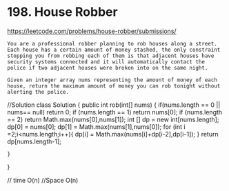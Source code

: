 # 198. House Robber
https://leetcode.com/problems/house-robber/submissions/

``` PS
You are a professional robber planning to rob houses along a street. Each house has a certain amount of money stashed, the only constraint stopping you from robbing each of them is that adjacent houses have security systems connected and it will automatically contact the police if two adjacent houses were broken into on the same night.

Given an integer array nums representing the amount of money of each house, return the maximum amount of money you can rob tonight without alerting the police.

 ```

 //Solution
 class Solution {
    public int rob(int[] nums) {
    if(nums.length == 0 || nums== null) return 0;
    if (nums.length == 1) return nums[0];
    if (nums.length == 2) return Math.max(nums[0],nums[1]);
    int [] dp = new int[nums.length];
        dp[0] = nums[0];
        dp[1] = Math.max(nums[1],nums[0]);
        for (int i =2;i<nums.length;i++){
            dp[i] = Math.max(nums[i]+dp[i-2],dp[i-1]);
        }
        return dp[nums.length-1];
        
    }
}

// time O(n)
//Space O(n)